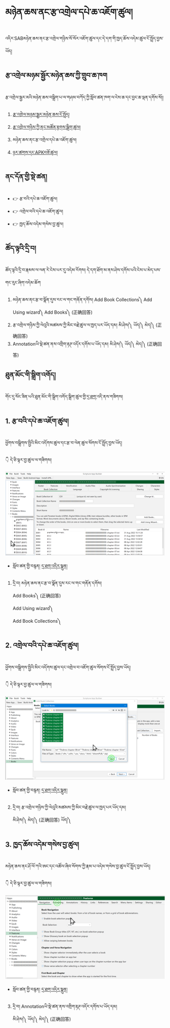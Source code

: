 # མཉེན་ཆས་ནང་རྩ་འགྲེལ་དཔེ་ཆ་འཇོག་ཚུལ།

འདིར་SABམཉེན་ཆས་ནང་རྩ་འགྲེལ་གཉིས་སོ་སོར་འཇོག་ཚུལ་དང་དེ་དག་གི་ཁྱད་ཆོས་འདེམ་ཚུལ་ངོ་སྤྲོད་བྱས་ཡོད།
## རྩ་འགྲེལ་མཉམ་སྦྱོར་མཉེན་ཆས་ཀྱི་གྲུབ་ཆ་ཁག

རྩ་འགྲེལ་སྦྱར་མའི་མཉེན་ཆས་བསྒྲིག་པ་ལ་གཤམ་བཀོད་ཀྱི་སློབ་ཚན་ཁག་ལ་ངེས་ཆ་དང་བྱང་ཆ་ལྡན་དགོས་སོ།།

1. [རྩ་འགྲེལ་མཉམ་སྦྱར་མཉེན་ཆས་ངོ་སྤྲོད།](https://github.com/buda-base/budax/blob/master/howtoguides/SAB14/index.md)
2. [རྩ་འགྲེལ་གཉིས་ཀྱི་ནང་མཚོན་རྟགས་སྒྲིག་ཚུལ།](https://github.com/buda-base/budax/blob/master/howtoguides/SAB15/index.md)
3. མཉེན་ཆས་ནང་རྩ་འགྲེལ་དཔེ་ཆ་འཇོག་ཚུལ།
4. [ཉར་ཚགས་དང་APKབཟོ་ཚུལ།]()
## ནང་དོན་གྱི་སྡེ་ཚན།

- 👉 རྩ་བའི་དཔེ་ཆ་འཇོག་ཚུལ།
- 👉 འགྲེལ་བའི་དཔེ་ཆ་འཇོག་ཚུལ།
- 👉 ཁྱད་ཆོས་འདེམ་གསེས་བྱ་ཚུལ།

## ཚོད་ལྟའི་དྲི་བ།

ཚོད་ལྟའི་དྲི་བ་རྣམས་ལ་ལན་རེ་ངེས་པར་དུ་འདེམ་རོགས། དེ་དག་ཐོག་མ་ནས་ཤེས་དགོས་པའི་ངེས་པ་མེད་པས་གང་རུང་ཞིག་འདེམ་ཆོག

1. མཉེན་ཆས་ནང་རྩ་བ་སྣོན་དུས་རང་ལ་གང་གནོན་དགོས། Add Book Collections༽ Add Using wizard༽ Add Books༽ (正确回答)
2. རྩ་འགྲེལ་གཉིས་ཀྱི་ལེའུའི་མཚམས་ཀྱི་མིང་བརྗེ་ཚུལ་ལ་ཁྱད་པར་ཡོད་དམ། མི་ཤེས།༽ ཡོད།༽ མེད།༽ (正确回答)
3. Annotationཡི་སྡེ་ཚན་ནས་འགྲིག་རྟཊ་འདོར་དགོས་པ་ཡོད་དམ། མི་ཤེས།༽ ཡོད།༽ མེད།༽ (正确回答)

## ཐུན་མོང་གི་སྒྲིག་འགོད།

གོང་དུ་སོང་ཟིན་པའི་ཐུན་མོང་གི་སྒྲིག་འགོད་སྒྲིག་ཚུལ་གྱི་[དྲ་ཐག་](https://github.com/buda-base/budax/blob/master/howtoguides/SAB02/index.md)འདི་ནས་གཟིགས།

## 1. རྩ་བའི་དཔེ་ཆ་འཇོག་ཚུལ།

ཕྱོགས་བསྒྲིགས་སྤྱིའི་མིང་འདོགས་ཚུལ་དང་རྩ་བ་ལེན་ཚུལ་སོགས་ངོ་སྤྲོད་བྱས་ཡོད།

👇 དེ་ཅི་ལྟར་བྱ་ཚུལ་ལ་གཟིགས།

![800](images/000001.png)


- སློབ་ཚན་གྱི་བརྙན། [དྲ་ཐག་འདིར་སྣུན།](https://drive.google.com/file/d/1BCjmyINsbSY1J1iP-kRpc7oSNP-XMbxM/view?usp=sharing)


1. དྲི་བ། མཉེན་ཆས་ནང་རྩ་བ་སྣོན་དུས་རང་ལ་གང་གནོན་དགོས།  
Add Books༽ (正确回答)  
Add Using wizard༽  
Add Book Collections༽

## 2. འགྲེལ་བའི་དཔེ་ཆ་འཇོག་ཚུལ།

ཕྱོགས་བསྒྲིགས་སྤྱིའི་མིང་འདོགས་ཚུལ་དང་འགྲེལ་བ་འཇོག་ཚུལ་སོགས་ངོ་སྤྲོད་བྱས་ཡོད།

👇 དེ་ཅི་ལྟར་བྱ་ཚུལ་ལ་གཟིགས།

![800](images/000002.png)


- སློབ་ཚན་གྱི་བརྙན། [དྲ་ཐག་འདིར་སྣུན།](https://drive.google.com/file/d/1HBeIKzetBtkWr-w64rx0ZaLdgSLrG1_G/view?usp=sharing)


2. དྲི་བ། རྩ་འགྲེལ་གཉིས་ཀྱི་ལེའུའི་མཚམས་ཀྱི་མིང་བརྗེ་ཚུལ་ལ་ཁྱད་པར་ཡོད་དམ།  
མི་ཤེས།༽ མེད།༽ (正确回答) ཡོད།༽ 

## 3. ཁྱད་ཆོས་འདེམ་གསེས་བྱ་ཚུལ།

མཉེན་ཆས་ནང་ཤོ་ལོ་ཀའི་ཨང་དང་འཚོལ་ཞིབ་སོགས་ཀྱི་རྣམ་པ་འདེམ་གསེས་བྱ་ཚུལ་ངོ་སྤྲོད་བྱས་ཡོད།

👇 དེ་ཅི་ལྟར་བྱ་ཚུལ་ལ་གཟིགས།

![800](images/000003.png)
 

- སློབ་ཚན་གྱི་བརྙན། [དྲ་ཐག་འདིར་སྣུན།](https://drive.google.com/file/d/1BlapR_8WnDUk8Nw__eNoFC5qn3OX4QRk/view?usp=sharing)


3. དྲི་བ། Annotationཡི་སྡེ་ཚན་ནས་འགྲིག་རྟཊ་འདོར་དགོས་པ་ཡོད་དམ།  
མི་ཤེས།༽ ཡོད།༽ མེད།༽ (正确回答)
